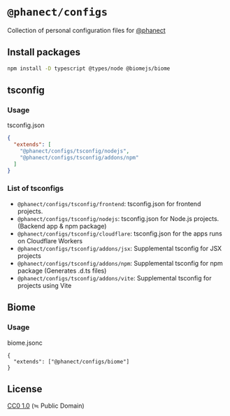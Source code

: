 # `@phanect/configs`

Collection of personal configuration files for [@phanect](https://github.com/phanect)

## Install packages

```sh
npm install -D typescript @types/node @biomejs/biome
```

## tsconfig

### Usage

tsconfig.json

```json
{
  "extends": [
    "@phanect/configs/tsconfig/nodejs",
    "@phanect/configs/tsconfig/addons/npm"
  ]
}
```

### List of tsconfigs

- `@phanect/configs/tsconfig/frontend`: tsconfig.json for frontend projects.
- `@phanect/configs/tsconfig/nodejs`: tsconfig.json for Node.js projects. (Backend app & npm package)
- `@phanect/configs/tsconfig/cloudflare`: tsconfig.json for the apps runs on Cloudflare Workers
- `@phanect/configs/tsconfig/addons/jsx`: Supplemental tsconfig for JSX projects
- `@phanect/configs/tsconfig/addons/npm`: Supplemental tsconfig for npm package (Generates .d.ts files)
- `@phanect/configs/tsconfig/addons/vite`: Supplemental tsconfig for projects using Vite

## Biome

### Usage

biome.jsonc

```jsonc
{
  "extends": ["@phanect/configs/biome"]
}
```

## License

[CC0 1.0](./LICENSE.txt) (≒ Public Domain)
